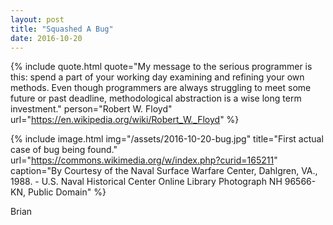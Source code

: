 ```yaml
---
layout: post
title: "Squashed A Bug"
date: 2016-10-20
---
```


{% include quote.html
    quote="My message to the serious programmer is this: spend a part of your working day examining and refining your own methods. Even though programmers are always struggling to meet some future or past deadline, methodological abstraction is a wise long term investment."
    person="Robert W. Floyd"
    url="https://en.wikipedia.org/wiki/Robert_W._Floyd" %}

{% include image.html
    img="/assets/2016-10-20-bug.jpg"
    title="First actual case of bug being found."
    url="https://commons.wikimedia.org/w/index.php?curid=165211"
    caption="By Courtesy of the Naval Surface Warfare Center, Dahlgren, VA., 1988. - U.S. Naval Historical Center Online Library Photograph NH 96566-KN, Public Domain" %}

Brian
